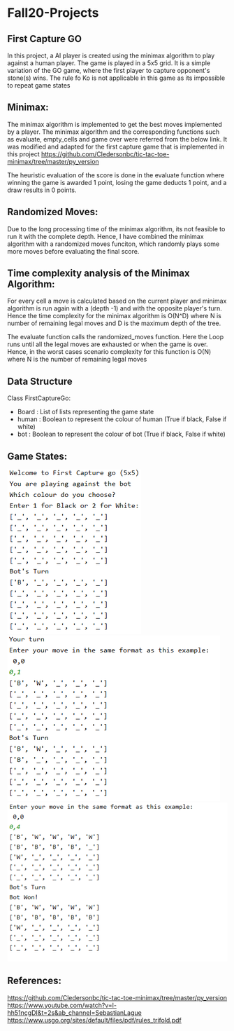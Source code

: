 # Fall20-Projects
## First Capture GO
In this project, a AI player is created using the minimax algorithm to play against a human player.
The game is played in a 5x5 grid.
It is a simple variation of the GO game, where the first player to capture opponent's stone(s) wins.
The rule fo Ko is not applicable in this game as its impossible to repeat game states


## Minimax:
The minimax algorithm is implemented to get the best moves implemented by a player. 
The minimax algorithm and the corresponding functions such as evaluate, empty_cells and game over were referred from the below link. It was modified and adapted for the first capture game that is implemented in this project
https://github.com/Cledersonbc/tic-tac-toe-minimax/tree/master/py_version

The heuristic evaluation of the score is done in the evaluate function where winning the game is awarded 1 point, losing the game deducts 1 point, and a draw results in 0 points.

## Randomized Moves:
Due to the long processing time of the minimax algorithm, its not feasible to run it with the complete depth. Hence, I have combined the minimax algorithm with a randomized moves funciton, which randomly plays some more moves before evaluating the final score.

## Time complexity analysis of the Minimax Algorithm:
For every cell a move is calculated based on the current player and minimax algorithm is run again with a (depth -1) and with the opposite player's turn.
Hence the time complexity for the minimax algorithm is O(N^D) where N  is number of remaining legal moves and D is the maximum depth of the tree.

The evaluate function calls the randomized_moves function. Here the Loop runs until all the legal moves are exhausted or when the game is over. Hence, in the worst cases scenario complexity for this function is O(N) where N is the number of remaining legal moves

## Data Structure
Class
FirstCaptureGo:
* Board : List of lists representing the game state
* human : Boolean to represent the colour of human (True if black, False if white)
* bot : Boolean to represent the colour of bot (True if black, False if white)

## Game States:
![alt text](https://github.com/siddharthshetty08/Fall20-Projects/blob/main/images/game_snapshot.PNG)
<br>
![alt text](https://github.com/siddharthshetty08/Fall20-Projects/blob/main/images/game_snapshot1.PNG)
![alt text](https://github.com/siddharthshetty08/Fall20-Projects/blob/main/images/game_snapshot3.PNG)

## References:
https://github.com/Cledersonbc/tic-tac-toe-minimax/tree/master/py_version
https://www.youtube.com/watch?v=l-hh51ncgDI&t=2s&ab_channel=SebastianLague
https://www.usgo.org/sites/default/files/pdf/rules_trifold.pdf
